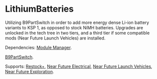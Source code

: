 # LithiumBatteries
Utilizing B9PartSwitch in order to add more energy dense Li-ion battery variants to KSP 1, as opposed to stock NiMH batteries.
Upgrades are unlocked in the tech tree in two tiers, and a third tier if some compatible mods (Near Future Launch Vehicles) are installed.

Dependencies:
[Module Manager](https://github.com/sarbian/ModuleManager).

[B9PartSwitch](https://github.com/blowfishpro/B9PartSwitch?tab=readme-ov-file).

Supports:
[Restock+](https://github.com/PorktoberRevolution/ReStocked), [Near Future Electrical](https://github.com/post-kerbin-mining-corporation/NearFutureElectrical), [Near Future Launch Vehicles](https://github.com/post-kerbin-mining-corporation/NearFutureLaunchVehicles), [Near Future Exploration](https://github.com/post-kerbin-mining-corporation/NearFutureExploration).
